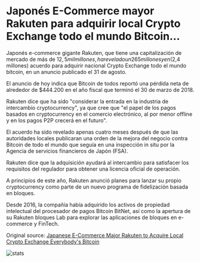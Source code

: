 # Japonés E-Commerce mayor Rakuten para adquirir local Crypto Exchange todo el mundo Bitcoin...

Japonés e-commerce gigante Rakuten, que tiene una capitalización de mercado de más de $12,5 mil millones, ha revelado un 265 millones yen ($2,4 millones) acuerdo para adquirir nacional Crypto Exchange todo el mundo bitcoin, en un anuncio publicado el 31 de agosto.

El anuncio de hoy indica que Bitcoin de todos reportó una pérdida neta de alrededor de $444.200 en el año fiscal que terminó el 30 de marzo de 2018.

Rakuten dice que ha sido "considerar la entrada en la industria de intercambio cryptocurrency", ya que cree que "el papel de los pagos basados en cryptocurrency en el comercio electrónico, al por menor offline y en los pagos P2P crecerá en el futuro".

El acuerdo ha sido revelado apenas cuatro meses después de que las autoridades locales publicaran una orden de la mejora del negocio contra Bitcoin de todo el mundo que seguía en una inspección in situ por la Agencia de servicios financieros de Japón (FSA).

Rakuten dice que la adquisición ayudará al intercambio para satisfacer los requisitos del regulador para obtener una licencia oficial de operación.

A principios de este año, Rakuten anunció planes para lanzar su propio cryptocurrency como parte de un nuevo programa de fidelización basada en bloques.

Desde 2016, la compañía había adquirido los activos de propiedad intelectual del procesador de pagos Bitcoin BitNet, así como la apertura de su Rakuten bloques Lab para explorar las aplicaciones de bloques en e-commerce y FinTech.

Original source: [Japanese E-Commerce Major Rakuten to Acquire Local Crypto Exchange Everybody's Bitcoin](https://cointelegraph.com/news/japanese-e-commerce-major-rakuten-to-acquire-local-crypto-exchange-everybodys-bitcoin)

![stats](https://c.statcounter.com/11760860/0/a89fa40b/1/ "stats")